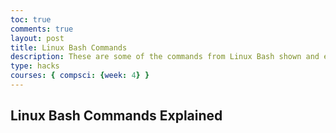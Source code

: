 ```yaml
---
toc: true
comments: true
layout: post
title: Linux Bash Commands
description: These are some of the commands from Linux Bash shown and explained
type: hacks
courses: { compsci: {week: 4} }
---
```

## Linux Bash Commands Explained
